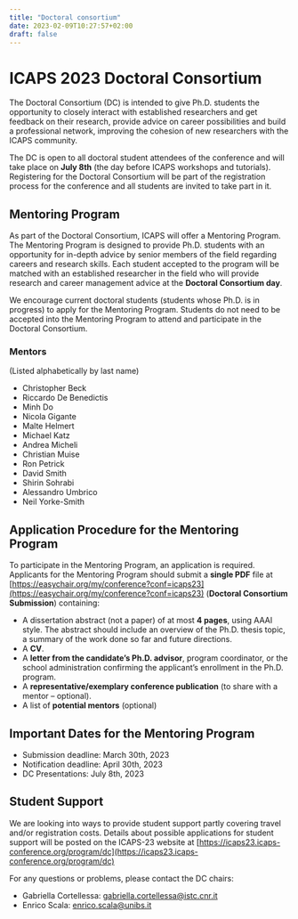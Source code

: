 ```yaml
---
title: "Doctoral consortium"
date: 2023-02-09T10:27:57+02:00
draft: false
---
```

# ICAPS 2023 Doctoral Consortium

The Doctoral Consortium (DC) is intended to give Ph.D. students the opportunity to closely interact with established researchers and get feedback on their research, provide advice on career possibilities and build a professional network, improving the cohesion of new researchers with the ICAPS community.

The DC is open to all doctoral student attendees of the conference and will take place on **July 8th** (the day before ICAPS workshops and tutorials). Registering for the Doctoral Consortium will be part of the registration process for the conference and all students are invited to take part in it.


## Mentoring Program

As part of the Doctoral Consortium, ICAPS will offer a Mentoring Program. The Mentoring Program is designed to provide Ph.D. students with an opportunity for in-depth advice by senior members of the field regarding careers and research skills. Each student accepted to the program will be matched with an established researcher in the field who will provide research and career management advice at the **Doctoral Consortium day**.

We encourage current doctoral students (students whose Ph.D. is in progress) to apply for the Mentoring Program. Students do not need to be accepted into the Mentoring Program to attend and participate in the Doctoral Consortium.

### Mentors 

(Listed alphabetically by last name)

* Christopher Beck
* Riccardo De Benedictis
* Minh Do
* Nicola Gigante
* Malte Helmert
* Michael Katz
* Andrea Micheli
* Christian Muise
* Ron Petrick
* David Smith
* Shirin Sohrabi
* Alessandro Umbrico
* Neil Yorke-Smith

## Application Procedure for the Mentoring Program

To participate in the Mentoring Program, an application is required. Applicants for the Mentoring Program should submit a **single PDF** file at [https://easychair.org/my/conference?conf=icaps23](https://easychair.org/my/conference?conf=icaps23)  (**Doctoral Consortium Submission**) containing:

- A dissertation abstract (not a paper) of at most **4 pages**, using AAAI style. The abstract should include an overview of the Ph.D. thesis topic, a summary of the work done so far and future directions.
- A **CV**.
- A **letter from the candidate’s Ph.D. advisor**, program coordinator, or the school administration confirming the applicant’s enrollment in the Ph.D. program.
- A **representative/exemplary conference publication** (to share with a mentor – optional).
- A list of **potential mentors** (optional)


## Important Dates for the Mentoring Program

- Submission deadline: March 30th, 2023
- Notification deadline: April 30th, 2023
- DC Presentations: July 8th, 2023

## Student Support

We are looking into ways to provide student support partly covering travel and/or registration costs. Details about possible applications for student support will be posted on the ICAPS-23 website at [https://icaps23.icaps-conference.org/program/dc](https://icaps23.icaps-conference.org/program/dc)

For any questions or problems, please contact the DC chairs:

- Gabriella Cortellessa: <gabriella.cortellessa@istc.cnr.it>
- Enrico Scala: <enrico.scala@unibs.it>


